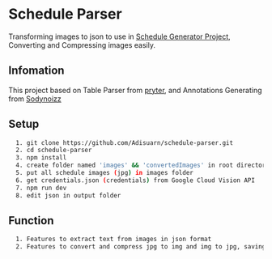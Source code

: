 # Schedule Parser

Transforming images to json to use in [Schedule Generator Project](https://github.com/triamudomcmc/schedule-generator), Converting and Compressing images easily.

## Infomation

This project based on Table Parser from [pryter](https://github.com/pryter), and Annotations Generating from [Sodynoizz](https://github.com/Sodynoizz)

## Setup

```bash
  1. git clone https://github.com/Adisuarn/schedule-parser.git
  2. cd schedule-parser
  3. npm install
  4. create folder named 'images' && 'convertedImages' in root directory
  5. put all schedule images (jpg) in images folder
  6. get credentials.json (credentials) from Google Cloud Vision API
  7. npm run dev
  8. edit json in output folder
```

## Function

``` bash
  1. Features to extract text from images in json format
  2. Features to convert and compress jpg to img and img to jpg, saving in convertedImages folder automatically
```

